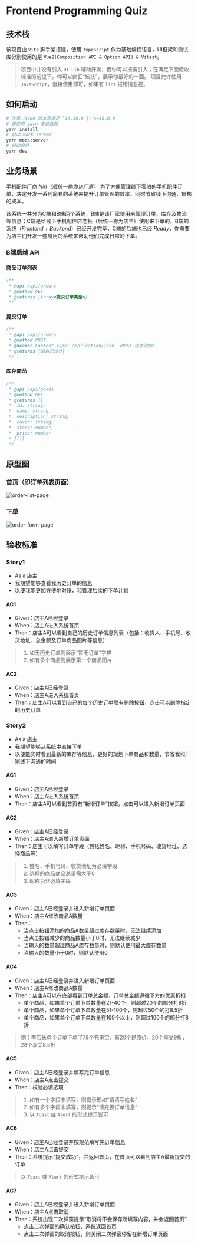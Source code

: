 # Frontend Programming Quiz

## 技术栈

该项目由 `Vite` 脚手架搭建，使用 `TypeScript` 作为基础编程语言，UI框架和测试库分别使用的是 `Vue2(Composition API & Option API) & Vitest`。

> 项目中并没有引入 `UI Lib` 辅助开发，但你可以按需引入；在满足下面验收标准的前提下，你可以疯狂“炫技”，展示你最好的一面。
> 项目允许使用 `JavaScript`，直接使用即可，如果有 `lint` 报错请忽视。

## 如何启动

```bash
# 注意：Node 版本需满足 ^14.18.0 || >=16.0.0
# 请使用 yarn 安装依赖
yarn install
# 启动 mock server
yarn mock:server
# 启动项目
yarn dev
```

## 业务场景

手机配件厂商 *Nia（后统一称为该厂家）* 为了方便管理线下零散的手机配件订单，决定开发一系列简易的系统来提升订单管理的效率，同时节省线下沟通、审核的成本。

该系统一共分为C端和B端两个系统，B端是该厂家使用来管理订单、库存及物流等信息；C端是给线下手机配件店老板（后统一称为店主）使用来下单的。B端的系统（*Frontend + Backend*）已经开发完毕，C端的后端也已经 *Ready*，你需要为店主们开发一套易用的系统来帮助他们完成日常的下单。

### B端后端 API

#### 商品订单列表

```typescript
/**
 * @api /api/orders
 * @method GET
 * @returns {Array<提交订单类型>}
 */
```

#### 提交订单

```typescript
/**
 * @api /api/orders
 * @method POST
 * @header Content-Type: application/json （POST 请求添加）
 * @returns {请自己设计}
 */
```

#### 库存商品

```typescript
/**
 * @api /api/goods
 * @method GET
 * @returns {{
 *  id: string,
 *  name: string,
 *  description: string,
 *  cover: string,
 *  stock: number,
 *  price: number
 * }[]}
 */
```

## 原型图

### 首页（即订单列表页面）

![order-list-page](./public/assets/images/order-list-page.png)

### 下单

![order-form-page](./public/assets/images/order-form-page.png)

## 验收标准

### Story1

- As a 店主
- 我期望能够查看我历史订单的信息
- 以便我能更加方便地对账，和管理后续的下单计划

#### AC1

- Given：店主A已经登录
- When：店主A进入系统首页
- Then：店主A可以看到自己的历史订单信息列表（包括：收货人、手机号、收货地址、总金额及订单商品图片等信息）

> 1. 如无历史订单则展示“暂无订单”字样
> 2. 如有多个商品则展示第一个商品图片

#### AC2

- Given：店主A已经登录
- When：店主A进入系统首页
- Then：店主A可以看到自己的每个历史订单项有删除按钮，点击可以删除指定的历史订单

### Story2

- As a 店主
- 我期望能够从系统中直接下单
- 以便能实时看到最新的库存等信息，更好的规划下单商品和数量，节省我和厂家线下沟通的时间

#### AC1

- Given：店主A已经登录
- When：店主A进入系统首页
- Then：店主A可以看到首页有“新增订单”按钮，点击可以进入新增订单页面

#### AC2

- Given：店主A已经登录
- When：店主A进入新增订单页面
- Then：店主可以填写订单字段（包括姓名、昵称、手机号码、收货地址、选择商品等）

> 1. 姓名、手机号码、收货地址为必填字段
> 2. 选择的商品商品总量需大于0
> 3. 昵称为非必填字段

#### AC3

- Given：店主A已经登录并进入新增订单页面
- When：店主A修改商品A数量
- Then：
  - 当点击按钮添加的商品A数量超过库存数量时，无法继续添加
  - 当点击按钮减少的商品数量小于0时，无法继续减少
  - 当输入的数量超过商品A库存数量时，则默认使用最大库存数量
  - 当输入的数量小于0时，则默认使用0

#### AC4

- Given：店主A已经登录并进入新增订单页面
- When：店主A修改商品A数量
- Then：店主A可以在底部看到订单总金额，订单总金额遵循下方的优惠折扣
  - 单个商品，如果单个订单下单数量在21-40个，则超过20个的部分打9折
  - 单个商品，如果单个订单下单数量在51-100个，则超过50个的打8.5折
  - 单个商品，如果单个订单下单数量在100个以上，则超过100个的部分打8折

> 例：李店长单个订单下单了78个充电宝，有20个是原价，20个享受9折，28个享受8.5折

#### AC5

- Given：店主A已经登录并填写完订单信息
- When：店主A点击提交
- Then：校验必填选项

> 1. 如有一个字段未填写，则提示形如“请填写姓名”
> 2. 如有多个字段未填写，则提示“请完善订单信息”
> 3. 以 `Toast` 或 `Alert` 的形式提示皆可

#### AC6

- Given：店主A已经登录并按规范填写完订单信息
- When：店主A点击提交
- Then：系统提示“提交成功”，并返回首页，在首页可以看到店主A最新提交的订单

> 以 `Toast` 或 `Alert` 的形式提示皆可

#### AC7

- Given：店主A已经登录并进入新增订单页面
- When：店主A点击取消
- Then：系统出现二次弹窗提示“取消将不会保存所填写内容，并会返回首页”
  - 点击二次弹窗的确认按钮，系统返回首页
  - 点击二次弹窗的取消按钮，则关闭二次弹窗停留在新增订单页面
